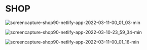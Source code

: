 # SHOP

![screencapture-shop90-netlify-app-2022-03-11-00_01_03-min](https://user-images.githubusercontent.com/93766996/157764653-5e053c76-c47e-45ac-8824-9fb4dcb98b00.png)

![screencapture-shop90-netlify-app-2022-03-10-23_59_34-min](https://user-images.githubusercontent.com/93766996/157764638-f8356fd0-2ac3-494b-a2c1-3843fef7219b.png)

![screencapture-shop90-netlify-app-2022-03-11-00_01_16-min](https://user-images.githubusercontent.com/93766996/157764669-5d5b8045-1757-42c5-ad35-067dcce248cf.png)
